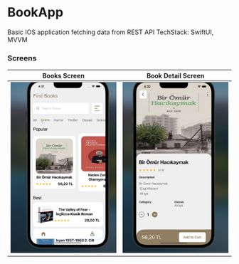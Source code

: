 # BookApp
Basic IOS application fetching data from REST API
TechStack: SwiftUI, MVVM

### Screens

Books Screen       | Book Detail Screen
:-------------------------:|:-------------------------:|
<img src="https://github.com/RavanSA/BookApp/blob/main/BookApp/Preview/Screenshot%202023-04-02%20at%2016.31.56.png"/>            |  <img src="https://github.com/RavanSA/BookApp/blob/main/BookApp/Preview/Screenshot%202023-04-02%20at%2016.32.44.png"/>  
